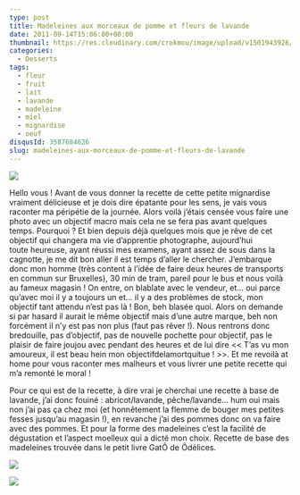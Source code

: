 ```yaml
---
type: post
title: Madeleines aux morceaux de pomme et fleurs de lavande
date: 2011-09-14T15:06:00+00:00
thumbnail: https://res.cloudinary.com/crokmou/image/upload/v1501943926/Madeleine-pomme-lavande.jpg
categories: 
  - Desserts
tags: 
  - fleur
  - fruit
  - lait
  - lavande
  - madeleine
  - miel
  - mignardise
  - oeuf
disqusId: 3587684626
slug: madeleines-aux-morceaux-de-pomme-et-fleurs-de-lavande
---
```


[![](http://1.bp.blogspot.com/-sUauOna7mn0/UCykQ-UnwYI/AAAAAAAADQc/oxb_gS1d1ds/s320/Madeleine+pomme+lavande_bann.jpg)](http://1.bp.blogspot.com/-sUauOna7mn0/UCykQ-UnwYI/AAAAAAAADQc/oxb_gS1d1ds/s1600/Madeleine+pomme+lavande_bann.jpg)

Hello vous ! Avant de vous donner la recette de cette petite mignardise vraiment délicieuse et je dois dire épatante pour les sens, je vais vous raconter ma péripétie de la journée. Alors voilà j’étais censée vous faire une photo avec un objectif macro mais cela ne se fera pas avant quelques temps. Pourquoi ? Et bien depuis déjà quelques mois que je rêve de cet objectif qui changera ma vie d’apprentie photographe, aujourd’hui toute heureuse, ayant réussi mes examens, ayant assez de sous dans la cagnotte, je me dit bon aller il est temps d’aller le chercher. J’embarque donc mon homme (très content à l’idée de faire deux heures de transports en commun sur Bruxelles), 30 min de tram, pareil pour le bus et nous voilà au fameux magasin ! On entre, on blablate avec le vendeur, et… oui parce qu’avec moi il y a toujours un et… il y a des problèmes de stock, mon objectif tant attendu n’est pas là ! Bon, beh blasée quoi. Alors on demande si par hasard il aurait le même objectif mais d’une autre marque, beh non forcément il n’y est pas non plus (faut pas rêver !). Nous rentrons donc bredouille, pas d’objectif, pas de nouvelle pochette pour objectif, pas le plaisir de faire joujou avec pendant des heures et de lui dire << T’as vu mon amoureux, il est beau hein mon objectifdelamortquitue ! >>. Et me revoilà at home pour vous raconter mes malheurs et vous livrer une petite recette qui m’a remonté le moral !

Pour ce qui est de la recette, à dire vrai je cherchai une recette à base de lavande, j’ai donc fouiné : abricot/lavande, pêche/lavande… hum oui mais non j’ai pas ça chez moi (et honnêtement la flemme de bouger mes petites fesses jusqu’au magasin !), en revanche j’ai des pommes donc on va faire avec des pommes. Et pour la forme des madeleines c’est la facilité de dégustation et l’aspect moelleux qui a dicté mon choix. Recette de base des madeleines trouvée dans le petit livre GatÔ de Ôdélices.

[![](http://3.bp.blogspot.com/-Uj7sFcpGQHg/Tqmhi6Oa_mI/AAAAAAAABA0/DWF9RdtV8FE/s1600/Madeleines+lavande.jpg)](http://3.bp.blogspot.com/-Uj7sFcpGQHg/Tqmhi6Oa_mI/AAAAAAAABA0/DWF9RdtV8FE/s1600/Madeleines+lavande.jpg)

[![](http://4.bp.blogspot.com/-jevtk9pqf-4/TnC0s5SDDJI/AAAAAAAAAuM/rcC7XlQYuFY/s1600/deguise64.gif)](http://4.bp.blogspot.com/-jevtk9pqf-4/TnC0s5SDDJI/AAAAAAAAAuM/rcC7XlQYuFY/s1600/deguise64.gif)